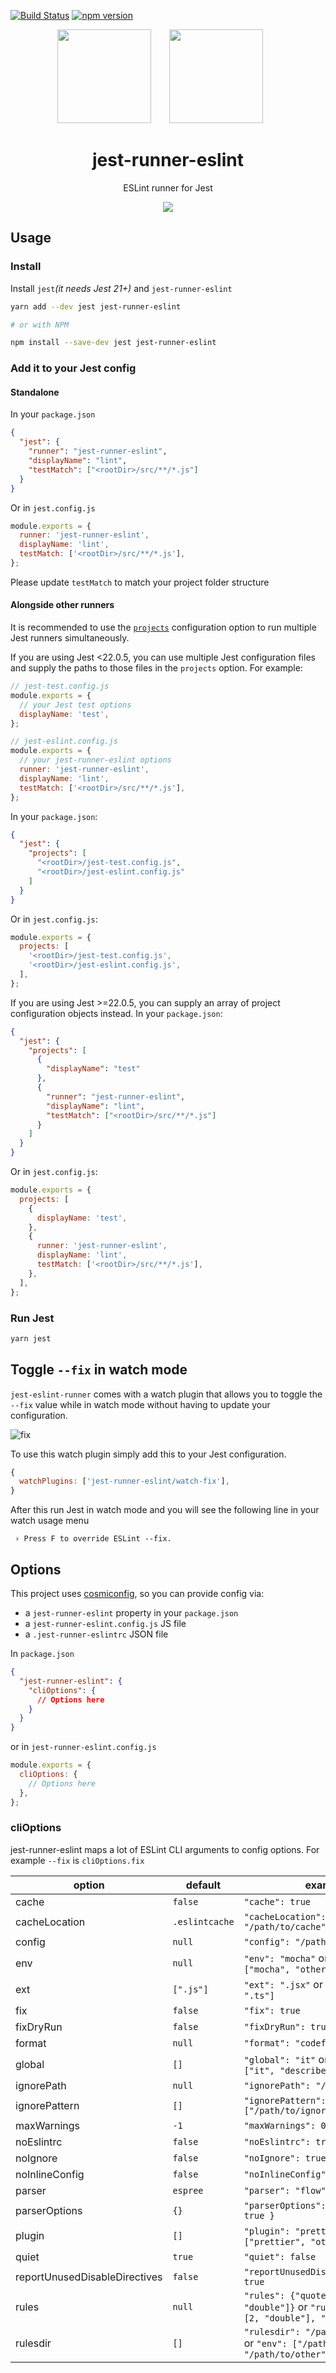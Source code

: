 [![Build Status](https://travis-ci.org/jest-community/jest-runner-eslint.svg?branch=master)](https://travis-ci.org/jest-community/jest-runner-eslint) [![npm version](https://badge.fury.io/js/jest-runner-eslint.svg)](https://badge.fury.io/js/jest-runner-eslint)

<div align="center">
  <!-- replace with accurate logo e.g from https://worldvectorlogo.com/ -->
  <img width="150" height="150" src="https://cdn.worldvectorlogo.com/logos/eslint.svg">
  <a href="https://facebook.github.io/jest/">
    <img width="150" height="150" vspace="" hspace="25" src="https://cdn.worldvectorlogo.com/logos/jest.svg">
  </a>
  <h1>jest-runner-eslint</h1>
  <p>ESLint runner for Jest</p>
</div>

<div align="center">
  <img src="https://user-images.githubusercontent.com/574806/30197438-9681385c-941c-11e7-80a8-2b11f15bd412.gif">
</div>

## Usage

### Install

Install `jest`_(it needs Jest 21+)_ and `jest-runner-eslint`

```bash
yarn add --dev jest jest-runner-eslint

# or with NPM

npm install --save-dev jest jest-runner-eslint
```

### Add it to your Jest config

#### Standalone

In your `package.json`

```json
{
  "jest": {
    "runner": "jest-runner-eslint",
    "displayName": "lint",
    "testMatch": ["<rootDir>/src/**/*.js"]
  }
}
```

Or in `jest.config.js`

```js
module.exports = {
  runner: 'jest-runner-eslint',
  displayName: 'lint',
  testMatch: ['<rootDir>/src/**/*.js'],
};
```

Please update `testMatch` to match your project folder structure

#### Alongside other runners

It is recommended to use the [`projects`](https://facebook.github.io/jest/docs/en/configuration.html#projects-array-string-projectconfig) configuration option to run multiple Jest runners simultaneously.

If you are using Jest <22.0.5, you can use multiple Jest configuration files and supply the paths to those files in the `projects` option. For example:

```js
// jest-test.config.js
module.exports = {
  // your Jest test options
  displayName: 'test',
};

// jest-eslint.config.js
module.exports = {
  // your jest-runner-eslint options
  runner: 'jest-runner-eslint',
  displayName: 'lint',
  testMatch: ['<rootDir>/src/**/*.js'],
};
```

In your `package.json`:

```json
{
  "jest": {
    "projects": [
      "<rootDir>/jest-test.config.js",
      "<rootDir>/jest-eslint.config.js"
    ]
  }
}
```

Or in `jest.config.js`:

```js
module.exports = {
  projects: [
    '<rootDir>/jest-test.config.js',
    '<rootDir>/jest-eslint.config.js',
  ],
};
```

If you are using Jest >=22.0.5, you can supply an array of project configuration objects instead. In your `package.json`:

```json
{
  "jest": {
    "projects": [
      {
        "displayName": "test"
      },
      {
        "runner": "jest-runner-eslint",
        "displayName": "lint",
        "testMatch": ["<rootDir>/src/**/*.js"]
      }
    ]
  }
}
```

Or in `jest.config.js`:

```js
module.exports = {
  projects: [
    {
      displayName: 'test',
    },
    {
      runner: 'jest-runner-eslint',
      displayName: 'lint',
      testMatch: ['<rootDir>/src/**/*.js'],
    },
  ],
};
```

### Run Jest

```bash
yarn jest
```

## Toggle `--fix` in watch mode

`jest-eslint-runner` comes with a watch plugin that allows you to toggle the `--fix` value while in watch mode without having to update your configuration.

![fix](https://user-images.githubusercontent.com/574806/46181271-93205080-c279-11e8-8d73-b4c5e11086c4.gif)

To use this watch plugin simply add this to your Jest configuration.

```js
{
  watchPlugins: ['jest-runner-eslint/watch-fix'],
}
```

After this run Jest in watch mode and you will see the following line in your watch usage menu

```
 › Press F to override ESLint --fix.
```

## Options

This project uses [cosmiconfig](https://github.com/davidtheclark/cosmiconfig), so you can provide config via:

- a `jest-runner-eslint` property in your `package.json`
- a `jest-runner-eslint.config.js` JS file
- a `.jest-runner-eslintrc` JSON file

In `package.json`

```json
{
  "jest-runner-eslint": {
    "cliOptions": {
      // Options here
    }
  }
}
```

or in `jest-runner-eslint.config.js`

```js
module.exports = {
  cliOptions: {
    // Options here
  },
};
```

### cliOptions

jest-runner-eslint maps a lot of ESLint CLI arguments to config options. For example `--fix` is `cliOptions.fix`

| option                        | default        | example                                                                                       |
| ----------------------------- | -------------- | --------------------------------------------------------------------------------------------- |
| cache                         | `false`        | `"cache": true`                                                                               |
| cacheLocation                 | `.eslintcache` | `"cacheLocation": "/path/to/cache"`                                                           |
| config                        | `null`         | `"config": "/path/to/config"`                                                                 |
| env                           | `null`         | `"env": "mocha"` or `"env": ["mocha", "other"]`                                               |
| ext                           | `[".js"]`      | `"ext": ".jsx"` or `"ext": [".jsx", ".ts"]`                                                   |
| fix                           | `false`        | `"fix": true`                                                                                 |
| fixDryRun                     | `false`        | `"fixDryRun": true`                                                                           |
| format                        | `null`         | `"format": "codeframe"`                                                                       |
| global                        | `[]`           | `"global": "it"` or `"global": ["it", "describe"]`                                            |
| ignorePath                    | `null`         | `"ignorePath": "/path/to/ignore"`                                                             |
| ignorePattern                 | `[]`           | `"ignorePattern": ["/path/to/ignore/*"]`                                                      |
| maxWarnings                   | `-1`           | `"maxWarnings": 0`                                                                            |
| noEslintrc                    | `false`        | `"noEslintrc": true`                                                                          |
| noIgnore                      | `false`        | `"noIgnore": true`                                                                            |
| noInlineConfig                | `false`        | `"noInlineConfig": true`                                                                      |
| parser                        | `espree`       | `"parser": "flow"`                                                                            |
| parserOptions                 | `{}`           | `"parserOptions": { "myOption": true }`                                                       |
| plugin                        | `[]`           | `"plugin": "prettier"` or `"plugin": ["prettier", "other"]`                                    |
| quiet                         | `true`         | `"quiet": false`                                                                              |
| reportUnusedDisableDirectives | `false`        | `"reportUnusedDisableDirectives": true`                                                       |
| rules                         | `null`         | `"rules": {"quotes": [2, "double"]}` or `"rules": {"quotes": [2, "double"], "no-console": 2}` |
| rulesdir                      | `[]`           | `"rulesdir": "/path/to/rules/dir"` or `"env": ["/path/to/rules/dir", "/path/to/other"]`       |
